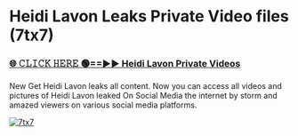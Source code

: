 # Heidi Lavon Leaks Private Video files (7tx7)

<h3><a href="https://mediafirerr.pages.dev?q=Heidi+Lavon&ref=R42" rel="nofollow">🌐 𝙲𝙻𝙸𝙲𝙺 𝙷𝙴𝚁𝙴 🟢==►► Heidi Lavon Private Videos</a></h3>

New Get Heidi Lavon leaks all content. Now you can access all videos and pictures of Heidi Lavon leaked On Social Media the internet by storm and amazed viewers on various social media platforms.

[![7tx7](https://github.com/user-attachments/assets/26341bd8-4b91-4a20-822e-3fd5d525dd40)](https://mediafirerr.pages.dev?q=Heidi+Lavon&ref=R42)

